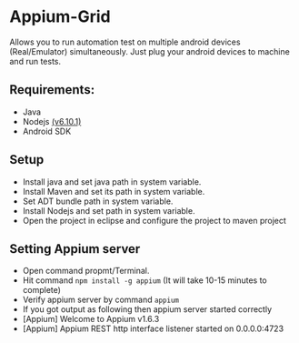# Appium-Grid
Allows you to run automation test on multiple android devices (Real/Emulator) simultaneously.
Just plug your android devices to machine and run tests.

## Requirements:
- Java
- Nodejs <a href="https://nodejs.org/en/blog/release/v6.10.1/" target="_blank">(v6.10.1)</a>
- Android SDK

## Setup
- Install java and set java path in system variable.
- Install Maven and set its path in system variable.
- Set ADT bundle path in system variable.
- Install Nodejs and set path in system variable.
- Open the project in eclipse and configure the project to maven project

## Setting Appium server
- Open command propmt/Terminal.
- Hit command <code>npm install -g appium</code> (It will take 10-15 minutes to complete)
- Verify appium server by command <code>appium</code>
- If you got output as following  then appium server started correctly
- [Appium] Welcome to Appium v1.6.3
- [Appium] Appium REST http interface listener started on 0.0.0.0:4723
